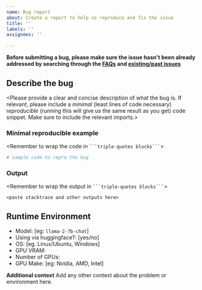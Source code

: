 ```yaml
---
name: Bug report
about: Create a report to help us reproduce and fix the issue
title: ''
labels: ''
assignees: ''

---
```


**Before submitting a bug, please make sure the issue hasn't been already addressed by searching through the [FAQs](https://ai.meta.com/llama/faq/) and [existing/past issues](https://github.com/facebookresearch/llama/issues)**
    
## Describe the bug
<Please provide a clear and concise description of what the bug is. If relevant, please include a _minimal_ (least lines of code necessary) _reproducible_ (running this will give us the same result as you get) code snippet. Make sure to include the relevant imports.>

### Minimal reproducible example
<Remember to wrap the code in ```` ```triple-quotes blocks``` ````>

```python
# sample code to repro the bug
```

### Output
<Remember to wrap the output in ```` ```triple-quotes blocks``` ````>

```
<paste stacktrace and other outputs here>
```

## Runtime Environment
- Model: [eg: `llama-2-7b-chat`]
- Using via huggingface?: [yes/no]
- OS: [eg. Linux/Ubuntu, Windows]
- GPU VRAM: 
- Number of GPUs:
- GPU Make: [eg: Nvidia, AMD, Intel]

**Additional context**
Add any other context about the problem or environment here.
